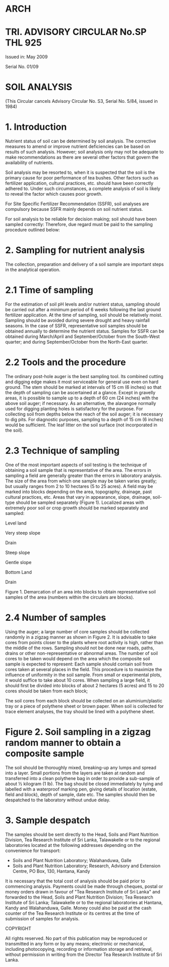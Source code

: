 # ARCH

# TRI. ADVISORY CIRCULAR No.SP THL 925

Issued in: May 2009

Serial No. 01/09

# SOIL ANALYSIS

(This Circular cancels Advisory Circular No. S3, Serial No. 5/84, issued in 1984)

# 1. Introduction

Nutrient status of soil can be determined by soil analysis. The corrective measures to amend or improve nutrient deficiencies can be based on results of such analysis. However; soil analysis only may not be adequate to make recommendations as there are several other factors that govern the availability of nutrients.

Soil analysis may be resorted to, when it is suspected that the soil is the primary cause for poor performance of tea bushes. Other factors such as fertilizer application, cultural practices, etc. should have been correctly adhered to. Under such circumstances, a complete analysis of soil is likely to reveal the factor which causes poor growth.

For Site Specific Fertilizer Recommendation (SSFR), soil analyses are compulsory because SSFR mainly depends on soil nutrient status.

For soil analysis to be reliable for decision making; soil should have been sampled correctly: Therefore, due regard must be paid to the sampling procedure outlined below:

# 2. Sampling for nutrient analysis

The collection, preparation and delivery of a soil sample are important steps in the analytical operation.

# 2.1 Time of sampling

For the estimation of soil pH levels and/or nutrient status, sampling should be carried out after a minimum period of 6 weeks following the last ground fertilizer application. At the time of sampling, soil should be relatively moist. Sampling should be avoided during severe drought and heavy rainfall seasons. In the case of SSFR, representative soil samples should be obtained annually to determine the nutrient status. Samples for SSFR can be obtained during March/April and September/October from the South-West quarter; and during September/October from the North-East quarter.

# 2.2 Tools and the procedure

The ordinary post-hole auger is the best sampling tool. Its combined cutting and digging edge makes it most serviceable for general use even on hard ground. The stem should be marked at intervals of 15 cm (6 inches) so that the depth of sampling can be ascertained at a glance. Except in gravelly areas, it is possible to sample up to a depth of 60 cm (24 inches) with the above soil auger; if necessary. As an alternative, the alavangoe normally used for digging planting holes is satisfactory for the purpose. For collecting soil from depths below the reach of the soil auger; it is necessary to dig pits. For diagnostic purposes, sampling to a depth of 15 cm (6 inches) would be sufficient. The leaf litter on the soil surface (not incorporated in the soil).
# 2.3 Technique of sampling

One of the most important aspects of soil testing is the technique of obtaining a soil sample that is representative of the area. The errors in sampling a field are generally greater than the errors in laboratory analysis. The size of the area from which one sample may be taken varies greatly; but usually ranges from 2 to 10 hectares (5 to 25 acres). A field may be marked into blocks depending on the area, topography, drainage, past cultural practices, etc. Areas that vary in appearance, slope, drainage, soil-type should be sampled separately (Figure 1). Localized areas with extremely poor soil or crop growth should be marked separately and sampled:

Level land

Very steep slope

Drain

Steep slope

Gentle slope

Bottom Land

Drain

Figure 1. Demarcation of an area into blocks to obtain representative soil samples of the area (numbers within the circulars are blocks).

# 2.4 Number of samples

Using the auger; a large number of core samples should be collected randomly in a zigzag manner as shown in Figure 2. It is advisable to take cores from points closer to the plants where root activity is high, rather than the middle of the rows. Sampling should not be done near roads, paths, drains or other non-representative or abnormal areas. The number of soil cores to be taken would depend on the area which the composite soil sample is expected to represent: Each sample should contain soil from cores taken at several places in the field. This procedure is to maximize the influence of uniformity in the soil sample. From small or experimental plots, it would suffice to take about 10 cores. When sampling a large field, it should first be divided into blocks of about 2 hectares (5 acres) and 15 to 20 cores should be taken from each block;

The soil cores from each block should be collected on an aluminium/plastic tray or a piece of polythene sheet or brown paper. When soil is collected for trace element analyses, the tray should be lined with a polythene sheet.
# Figure 2. Soil sampling in a zigzag random manner to obtain a composite sample

The soil should be thoroughly mixed, breaking-up any lumps and spread into a layer. Small portions from the layers are taken at random and transferred into a clean polythene bag in order to provide a sub-sample of about ½ kilogram (1 lb). The bag should be closed immediately by tying and labelled with a waterproof marking pen, giving details of location (estate, field and block), depth of sample, date etc. The samples should then be despatched to the laboratory without undue delay.

# 3. Sample despatch

The samples should be sent directly to the Head, Soils and Plant Nutrition Division, Tea Research Institute of Sri Lanka, Talawakelle or to the regional laboratories located at the following addresses depending on the convenience for transport:

- Soils and Plant Nutrition Laboratory; Walahanduwa, Galle
- Soils and Plant Nutrition Laboratory; Research, Advisory and Extension Centre, PO Box, 130, Hantana, Kandy

It is necessary that the total cost of analysis should be paid prior to commencing analysis. Payments could be made through cheques, postal or money orders drawn in favour of "Tea Research Institute of Sri Lanka" and forwarded to the Head, Soils and Plant Nutrition Division; Tea Research Institute of Sri Lanka; Talawakelle or to the regional laboratories at Hantana, Kandy and Walahanduwa, Galle. Money could also be paid at the cash counter of the Tea Research Institute or its centres at the time of submission of samples for analysis.

COPYRIGHT

All rights reserved. No part of this publication may be reproduced or transmitted in any form or by any means; electronic or mechanical, including photocopying, recording or information storage and retrieval, without permission in writing from the Director Tea Research Institute of Sri Lanka.